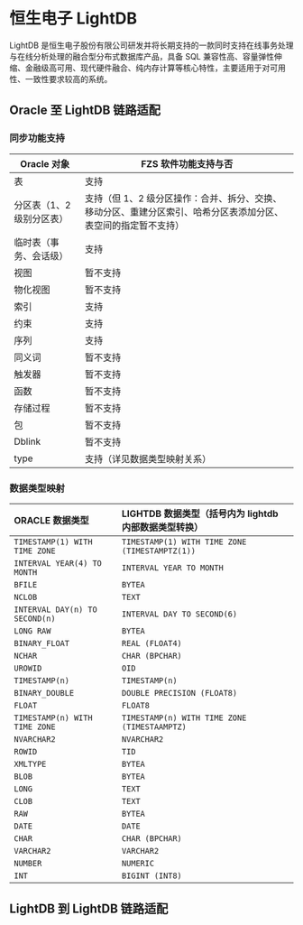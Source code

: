 # 恒生电子 LightDB

LightDB 是恒生电子股份有限公司研发并将长期支持的一款同时支持在线事务处理与在线分析处理的融合型分布式数据库产品，具备 SQL 兼容性高、容量弹性伸缩、金融级高可用、现代硬件融合、纯内存计算等核心特性，主要适用于对可用性、一致性要求较高的系统。

## Oracle 至 LightDB 链路适配

### 同步功能支持

| Oracle 对象               | FZS 软件功能支持与否                                                                                           |
| ------------------------- | -------------------------------------------------------------------------------------------------------------- |
| 表                        | 支持                                                                                                           |
| 分区表（1、2 级别分区表） | 支持（但 1、2 级分区操作：合并、拆分、交换、移动分区、重建分区索引、哈希分区表添加分区、表空间的指定暂不支持） |
| 临时表（事务、会话级）    | 支持                                                                                                           |
| 视图                      | 暂不支持                                                                                                       |
| 物化视图                  | 暂不支持                                                                                                       |
| 索引                      | 支持                                                                                                           |
| 约束                      | 支持                                                                                                           |
| 序列                      | 支持                                                                                                           |
| 同义词                    | 暂不支持                                                                                                       |
| 触发器                    | 暂不支持                                                                                                       |
| 函数                      | 暂不支持                                                                                                       |
| 存储过程                  | 暂不支持                                                                                                       |
| 包                        | 暂不支持                                                                                                       |
| Dblink                    | 暂不支持                                                                                                       |
| type                      | 支持（详见数据类型映射关系）                                                                                   |

### 数据类型映射

| ORACLE 数据类型                | LIGHTDB 数据类型（括号内为 lightdb 内部数据类型转换） |
| :----------------------------- | :---------------------------------------------------- |
| `TIMESTAMP(1) WITH TIME ZONE`  | `TIMESTAMP(1) WITH TIME ZONE (TIMESTAMPTZ(1))`        |
| `INTERVAL YEAR(4) TO MONTH`    | `INTERVAL YEAR TO MONTH`                              |
| `BFILE`                        | `BYTEA`                                               |
| `NCLOB`                        | `TEXT`                                                |
| `INTERVAL DAY(n) TO SECOND(n)` | `INTERVAL DAY TO SECOND(6)`                           |
| `LONG RAW `                    | `BYTEA`                                               |
| `BINARY_FLOAT`                 | `REAL (FLOAT4)`                                       |
| `NCHAR`                        | `CHAR (BPCHAR)`                                       |
| `UROWID`                       | `OID`                                                 |
| `TIMESTAMP(n)`                 | `TIMESTAMP(n)`                                        |
| `BINARY_DOUBLE`                | `DOUBLE PRECISION (FLOAT8)`                           |
| `FLOAT`                        | `FLOAT8`                                              |
| `TIMESTAMP(n) WITH TIME ZONE`  | `TIMESTAMP(n) WITH TIME ZONE (TIMESTAAMPTZ)`          |
| `NVARCHAR2`                    | `NVARCHAR2`                                           |
| `ROWID`                        | `TID`                                                 |
| `XMLTYPE`                      | `BYTEA`                                               |
| `BLOB`                         | `BYTEA`                                               |
| `LONG`                         | `TEXT`                                                |
| `CLOB`                         | `TEXT`                                                |
| `RAW`                          | `BYTEA`                                               |
| `DATE`                         | `DATE`                                                |
| `CHAR`                         | `CHAR (BPCHAR)`                                       |
| `VARCHAR2`                     | `VARCHAR2`                                            |
| `NUMBER`                       | `NUMERIC`                                             |
| `INT`                          | `BIGINT (INT8)`                                       |

## LightDB 到 LightDB 链路适配
